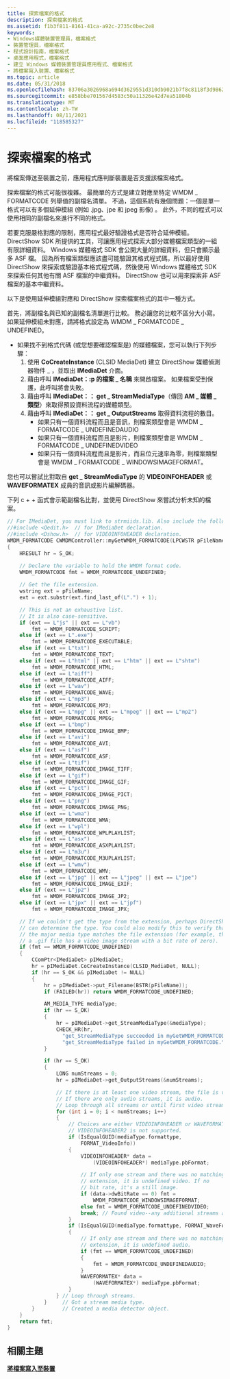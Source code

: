 ```yaml
---
title: 探索檔案的格式
description: 探索檔案的格式
ms.assetid: f1b3f811-8161-41ca-a92c-2735c0bec2e8
keywords:
- Windows媒體裝置管理員，檔案格式
- 裝置管理員，檔案格式
- 程式設計指南，檔案格式
- 桌面應用程式，檔案格式
- 建立 Windows 媒體裝置管理員應用程式、檔案格式
- 將檔案寫入裝置、檔案格式
ms.topic: article
ms.date: 05/31/2018
ms.openlocfilehash: 83706a3026968a694d3629551d310db9021b7f8c8118f3d98621751a95af26b5
ms.sourcegitcommit: e858bbe701567d4583c50a11326e42d7ea51804b
ms.translationtype: MT
ms.contentlocale: zh-TW
ms.lasthandoff: 08/11/2021
ms.locfileid: "118585327"
---
```

# <a name="discovering-a-files-format"></a>探索檔案的格式

將檔案傳送至裝置之前，應用程式應判斷裝置是否支援該檔案格式。

探索檔案的格式可能很複雜。 最簡單的方式是建立對應至特定 WMDM \_ FORMATCODE 列舉值的副檔名清單。 不過，這個系統有幾個問題：一個是單一格式可以有多個延伸模組 (例如 .jpg、jpe 和 jpeg 影像) 。 此外，不同的程式可以使用相同的副檔名來進行不同的格式。

若要克服嚴格對應的限制，應用程式最好驗證格式是否符合延伸模組。 DirectShow SDK 所提供的工具，可讓應用程式探索大部分媒體檔案類型的一組有限詳細資料。 Windows 媒體格式 SDK 會公開大量的詳細資料，但只會顯示最多 ASF 檔。 因為所有檔案類型應該盡可能驗證其格式程式碼，所以最好使用 DirectShow 來探索或驗證基本格式程式碼，然後使用 Windows 媒體格式 SDK 來探索任何其他有關 ASF 檔案的中繼資料。 DirectShow 也可以用來探索非 ASF 檔案的基本中繼資料。

以下是使用延伸模組對應和 DirectShow 探索檔案格式的其中一種方式。

首先，將副檔名與已知的副檔名清單進行比較。 務必讓您的比較不區分大小寫。 如果延伸模組未對應，請將格式設定為 WMDM \_ FORMATCODE \_ UNDEFINED。

-   如果找不到格式代碼 (或您想要確認檔案是) 的媒體檔案，您可以執行下列步驟：
    1.  使用 **CoCreateInstance** (CLSID MediaDet) 建立 DirectShow 媒體偵測器物件 \_ ，並取出 **IMediaDet** 介面。
    2.  藉由呼叫 **IMediaDet：:p 的檔案 \_ 名稱** 來開啟檔案。 如果檔案受到保護，此呼叫將會失敗。
    3.  藉由呼叫 **IMediaDet：： get \_ StreamMediaType**（傳回 **AM \_ 媒體 \_ 類型**）來取得預設資料流程的媒體類型。
    4.  藉由呼叫 **IMediaDet：： get \_ OutputStreams** 取得資料流程的數目。
        -   如果只有一個資料流程而且是音訊，則檔案類型會是 WMDM \_ FORMATCODE \_ UNDEFINEDAUDIO
        -   如果只有一個資料流程而且是影片，則檔案類型會是 WMDM \_ FORMATCODE \_ UNDEFINEDVIDEO
        -   如果只有一個資料流程而且是影片，而且位元速率為零，則檔案類型會是 WMDM \_ FORMATCODE \_ WINDOWSIMAGEFORMAT。

您也可以嘗試比對取自 **get \_ StreamMediaType** 的 **VIDEOINFOHEADER** 或 **WAVEFORMATEX** 成員的音訊或影片編解碼器。

下列 c + + 函式會示範副檔名比對，並使用 DirectShow 來嘗試分析未知的檔案。


```C++
// For IMediaDet, you must link to strmiids.lib. Also include the following:
//#include <Qedit.h>  // for IMediaDet declaration.
//#include <Dshow.h>  // for VIDEOINFOHEADER declaration.
WMDM_FORMATCODE CWMDMController::myGetWMDM_FORMATCODE(LPCWSTR pFileName)
{
    HRESULT hr = S_OK;

    // Declare the variable to hold the WMDM format code.
    WMDM_FORMATCODE fmt = WMDM_FORMATCODE_UNDEFINED;
    
    // Get the file extension.
    wstring ext = pFileName;
    ext = ext.substr(ext.find_last_of(L".") + 1);

    // This is not an exhaustive list. 
    // It is also case-sensitive.
    if (ext == L"js" || ext == L"vb")
        fmt = WMDM_FORMATCODE_SCRIPT;
    else if (ext == L".exe")
        fmt = WMDM_FORMATCODE_EXECUTABLE;
    else if (ext == L"txt")
        fmt = WMDM_FORMATCODE_TEXT;
    else if (ext == L"html" || ext == L"htm" || ext == L"shtm")
        fmt = WMDM_FORMATCODE_HTML;
    else if (ext == L"aiff")
        fmt = WMDM_FORMATCODE_AIFF;
    else if (ext == L"wav")
        fmt = WMDM_FORMATCODE_WAVE;
    else if (ext == L"mp3")
        fmt = WMDM_FORMATCODE_MP3;
    else if (ext == L"mpg" || ext == L"mpeg" || ext == L"mp2")
        fmt = WMDM_FORMATCODE_MPEG;
    else if (ext == L"bmp")
        fmt = WMDM_FORMATCODE_IMAGE_BMP;
    else if (ext == L"avi")
        fmt = WMDM_FORMATCODE_AVI;
    else if (ext == L"asf")
        fmt = WMDM_FORMATCODE_ASF;
    else if (ext == L"tif")
        fmt = WMDM_FORMATCODE_IMAGE_TIFF;
    else if (ext == L"gif")
        fmt = WMDM_FORMATCODE_IMAGE_GIF;
    else if (ext == L"pct")
        fmt = WMDM_FORMATCODE_IMAGE_PICT;
    else if (ext == L"png")
        fmt = WMDM_FORMATCODE_IMAGE_PNG;
    else if (ext == L"wma")
        fmt = WMDM_FORMATCODE_WMA;
    else if (ext == L"wpl")
        fmt = WMDM_FORMATCODE_WPLPLAYLIST;
    else if (ext == L"asx")
        fmt = WMDM_FORMATCODE_ASXPLAYLIST;
    else if (ext == L"m3u")
        fmt = WMDM_FORMATCODE_M3UPLAYLIST;
    else if (ext == L"wmv")
        fmt = WMDM_FORMATCODE_WMV;
    else if (ext == L"jpg" || ext == L"jpeg" || ext == L"jpe")
        fmt = WMDM_FORMATCODE_IMAGE_EXIF;
    else if (ext == L"jp2")
        fmt = WMDM_FORMATCODE_IMAGE_JP2;
    else if (ext == L"jpx" || ext == L"jpf")
        fmt = WMDM_FORMATCODE_IMAGE_JPX;

    // If we couldn't get the type from the extension, perhaps DirectShow 
    // can determine the type. You could also modify this to verify that 
    // the major media type matches the file extension (for example, that 
    // a .gif file has a video image stream with a bit rate of zero).
    if (fmt == WMDM_FORMATCODE_UNDEFINED)
    {
        CComPtr<IMediaDet> pIMediaDet;
        hr = pIMediaDet.CoCreateInstance(CLSID_MediaDet, NULL);
        if (hr == S_OK && pIMediaDet != NULL)
        {
            hr = pIMediaDet->put_Filename(BSTR(pFileName));
            if (FAILED(hr)) return WMDM_FORMATCODE_UNDEFINED;

            AM_MEDIA_TYPE mediaType;
            if (hr == S_OK)
            {
                hr = pIMediaDet->get_StreamMediaType(&mediaType);
                CHECK_HR(hr, 
                  "get_StreamMediaType succeeded in myGetWMDM_FORMATCODE.", 
                  "get_StreamMediaType failed in myGetWMDM_FORMATCODE.");
            }

            if (hr == S_OK)
            {
                LONG numStreams = 0;
                hr = pIMediaDet->get_OutputStreams(&numStreams);

                // If there is at least one video stream, the file is video. 
                // If there are only audio streams, it is audio.
                // Loop through all streams or until first video stream is found.
                for (int i = 0; i < numStreams; i++)
                {
                    // Choices are either VIDEOINFOHEADER or WAVEFORMATEX. 
                    // VIDEOINFOHEADER2 is not supported.
                    if (IsEqualGUID(mediaType.formattype, 
                        FORMAT_VideoInfo))
                    {
                        VIDEOINFOHEADER* data = 
                            (VIDEOINFOHEADER*) mediaType.pbFormat;

                        // If only one stream and there was no matching 
                        // extension, it is undefined video. If no 
                        // bit rate, it's a still image.
                        if (data->dwBitRate == 0) fmt = 
                            WMDM_FORMATCODE_WINDOWSIMAGEFORMAT;
                        else fmt = WMDM_FORMATCODE_UNDEFINEDVIDEO;
                        break; // Found video--any additional streams are soundtracks.
                    }
                    if (IsEqualGUID(mediaType.formattype, FORMAT_WaveFormatEx))
                    {
                        // If only one stream and there was no matching 
                        // extension, it is undefined audio. 
                        if (fmt == WMDM_FORMATCODE_UNDEFINED)
                        {
                            fmt = WMDM_FORMATCODE_UNDEFINEDAUDIO;
                        }
                        WAVEFORMATEX* data = 
                            (WAVEFORMATEX*) mediaType.pbFormat;
                    }
                } // Loop through streams.
            }     // Got a stream media type.
        }         // Created a media detector object.
    }
    return fmt;
}
```



## <a name="related-topics"></a>相關主題

<dl> <dt>

[**將檔案寫入至裝置**](writing-files-to-the-device.md)
</dt> </dl>

 

 




